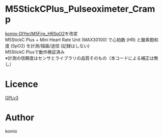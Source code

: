 # M5StickCPlus_Pulseoximeter_Cramp  
[komix-DIYer/M5Fire_HRSpO2](https://github.com/komix-DIYer/M5Fire_HRSpO2)を改変  
M5StickC Plus + Mini Heart Rate Unit (MAX30100) で心拍数 (HR) と酸素飽和度 (SpO2) を計測/描画/送信 (記録はしない)  
M5StickC Plusで動作検証済み  
※計測の信頼度はセンサとライブラリの品質そのもの（本コードによる補正は無し）  
  
# Licence
[GPLv3](https://github.com/komix-DIYer/M5StickCPlus_Pulseoximeter_Cramp/blob/master/LICENSE)

# Author
komix
